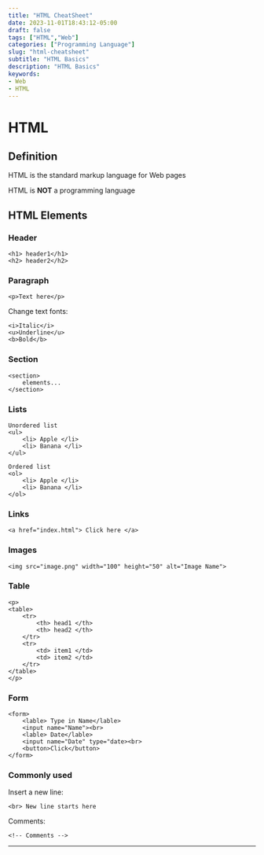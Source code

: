 ```yaml
---
title: "HTML CheatSheet"
date: 2023-11-01T18:43:12-05:00
draft: false
tags: ["HTML","Web"]
categories: ["Programming Language"]
slug: "html-cheatsheet"
subtitle: "HTML Basics"
description: "HTML Basics"
keywords: 
- Web
- HTML
---
```


# HTML

## Definition
HTML is the standard markup language for Web pages

HTML is **NOT** a programming language

## HTML Elements
### Header
```
<h1> header1</h1>
<h2> header2</h2>
```
### Paragraph
`<p>Text here</p>`

Change text fonts:
```
<i>Italic</i>
<u>Underline</u>
<b>Bold</b>
```

### Section
```
<section>
    elements...
</section>
```

### Lists
```
Unordered list
<ul>
    <li> Apple </li>
    <li> Banana </li>
</ul>

Ordered list
<ol>
    <li> Apple </li>
    <li> Banana </li>
</ol>
```

### Links
```
<a href="index.html"> Click here </a>
```

### Images
```
<img src="image.png" width="100" height="50" alt="Image Name">
```

### Table
```
<p>
<table>
    <tr>
        <th> head1 </th>
        <th> head2 </th>
    </tr>
    <tr>
        <td> item1 </td>
        <td> item2 </td>
    </tr>
</table>
</p>
```

### Form
```
<form>
    <lable> Type in Name</lable>
    <input name="Name"><br>
    <lable> Date</lable>
    <input name="Date" type="date><br>
    <button>Click</button>
</form>
```
### Commonly used
Insert a new line:
```
<br> New line starts here
```

Comments:
```
<!-- Comments -->
```

---

